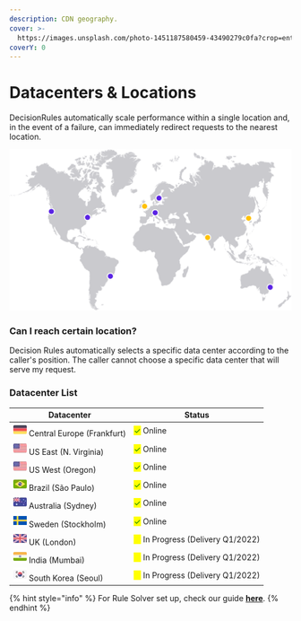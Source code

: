 ```yaml
---
description: CDN geography.
cover: >-
  https://images.unsplash.com/photo-1451187580459-43490279c0fa?crop=entropy&cs=srgb&fm=jpg&ixid=MnwxOTcwMjR8MHwxfHNlYXJjaHwxfHxnbG9iZXxlbnwwfHx8fDE2MzkxNTA0MzI&ixlib=rb-1.2.1&q=85
coverY: 0
---
```


# Datacenters & Locations

DecisionRules automatically scale performance within a single location and, in the event of a failure, can immediately redirect requests to the nearest location.

![DecisionRules Datacenter Locations](<../.gitbook/assets/map2 (1).png>)

### Can I reach certain location?

Decision Rules automatically selects a specific data center according to the caller's position. The caller cannot choose a specific data center that will serve my request.

### Datacenter List

| Datacenter                                                           | Status                                                              |
| -------------------------------------------------------------------- | ------------------------------------------------------------------- |
| ![](<../.gitbook/assets/image (174).png>) Central Europe (Frankfurt) | <mark style="color:green;">✓</mark> Online                          |
| ![](<../.gitbook/assets/image (190).png>) US East (N. Virginia)      | <mark style="color:green;">✓</mark> Online                          |
| ![](<../.gitbook/assets/image (190).png>) US West (Oregon)           | <mark style="color:green;">✓</mark> Online                          |
| ![](<../.gitbook/assets/image (175).png>) Brazil (São Paulo)         | <mark style="color:green;">✓</mark> Online                          |
| ![](<../.gitbook/assets/image (160).png>) Australia (Sydney)         | <mark style="color:green;">✓</mark> Online                          |
| ![](<../.gitbook/assets/image (192).png>) Sweden (Stockholm)         | <mark style="color:green;">✓</mark> Online                          |
| ![](<../.gitbook/assets/image (162).png>) UK (London)                | <mark style="color:yellow;">●</mark> In Progress (Delivery Q1/2022) |
| ![](<../.gitbook/assets/image (170).png>) India (Mumbai)             | <mark style="color:yellow;">●</mark> In Progress (Delivery Q1/2022) |
| ![](<../.gitbook/assets/image (152).png>) South Korea (Seoul)        | <mark style="color:yellow;">●</mark> In Progress (Delivery Q1/2022) |

{% hint style="info" %}
For Rule Solver set up, check our guide [**here**](rule-solver-api.md).
{% endhint %}
